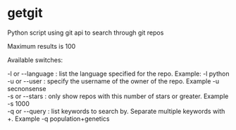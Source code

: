 # getgit
Python script using git api to search through git repos

Maximum results is 100

Available switches:

-l or --language : list the language specified for the repo.  Example: -l python  
-u or --user     : specify the username of the owner of the repo.  Example -u secnonsense  
-s or --stars    : only show repos with this number of stars or greater.  Example -s 1000  
-q or --query    : list keywords to search by. Separate multiple keywords with +.  Example -q population+genetics  



